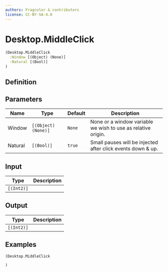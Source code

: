 ```yaml
---
authors: Fragcolor & contributors
license: CC-BY-SA-4.0
---
```



# Desktop.MiddleClick

```clojure
(Desktop.MiddleClick
  :Window [(Object) (None)]
  :Natural [(Bool)]
)
```


## Definition




## Parameters

| Name | Type | Default | Description |
|------|------|---------|-------------|
| Window | `[(Object) (None)]` | `None` | None or a window variable we wish to use as relative origin. |
| Natural | `[(Bool)]` | `true` | Small pauses will be injected after click events down & up. |


## Input

| Type | Description |
|------|-------------|
| `[(Int2)]` |  |


## Output

| Type | Description |
|------|-------------|
| `[(Int2)]` |  |


## Examples

```clojure
(Desktop.MiddleClick

)
```

